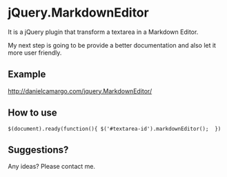 
jQuery.MarkdownEditor
=============
It is a jQuery plugin that transform a textarea in a Markdown Editor.

My next step is going to be provide a better documentation and also let it more user friendly.

Example
-----------------
http://danielcamargo.com/jquery.MarkdownEditor/


How to use 
---------------
`
$(document).ready(function(){
	$('#textarea-id').markdownEditor();	
})
`

Suggestions?
-----------
Any ideas? Please contact me. 